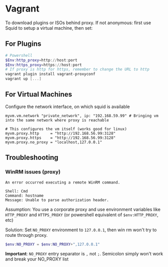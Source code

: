 # Vagrant


To download plugins or ISOs behind proxy. If not anonymous: first use Squid to setup a virtual machine, then set:

## For Plugins


```ps1
# Powershell
$Env:http_proxy=http://host:port
$Env:https_proxy=https://host:port
# If proxy is http for https, remember to change the URL to http
vagrant plugin install vagrant-proxyconf
vagrant up [...]
```

## For Virtual Machines

Configure the network interface, on which squid is available


```vagrant
myvm.vm.network "private_network", ip: "192.168.59.99" # Bringing vm into the same network where proxy is reachable	

# This configures the vm itself (works good for linux)
myvm.proxy.http     = "http://192.168.56.99:3128"
myvm.proxy.https    = "http://192.168.56.99:3128"
myvm.proxy.no_proxy = "localhost,127.0.0.1"

```
		
## Troubleshooting


### WinRM issues (proxy)

```
An error occurred executing a remote WinRM command.

Shell: Cmd
Command: hostname
Message: Unable to parse authorization header.
```

Assumption: You use a corporate proxy and use environment variables like `HTTP_PROXY` and `HTTPS_PROXY` (or powershell equivalent of `$env:HTTP_PROXY`, etc)

Solution: Set `NO_PROXY` environment to `127.0.0.1`, then win rm won't try to route through proxy.
```ps1
$env:NO_PROXY = $env:NO_PROXY+",127.0.0.1"
```

**Important**: `NO_PROXY` entry separator is `,` not `;`. Semicolon simply won't work and break your NO_PROXY list




